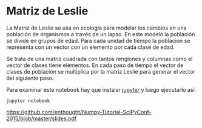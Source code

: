 # Matriz de Leslie

La Matriz de Leslie se usa en ecología para modelar los cambios en una
población de organismos a través de un lapso. En este modelo la
población se divide en grupos de edad. Para cada unidad de tiempo la
población se representa con un vector con un elemento por cada clase
de edad.

Se trata de una matriz cuadrada con tantos renglones y columnas como
el vector de clases tiene elementos. En cada paso de tiempo el vector
de clases de población se multiplica por la matriz Leslie para generar
el vector del siguiente paso.

Para examinar este notebook hay que instalar
[jupyter](http://ipython.org) y luego ejecutarlo así:

    jupyter notebook
    


https://github.com/enthought/Numpy-Tutorial-SciPyConf-2015/blob/master/slides.pdf
